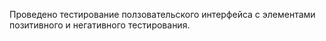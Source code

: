 Проведено тестирование ползовательского интерфейса с элементами позитивного и негативного тестирования. 
